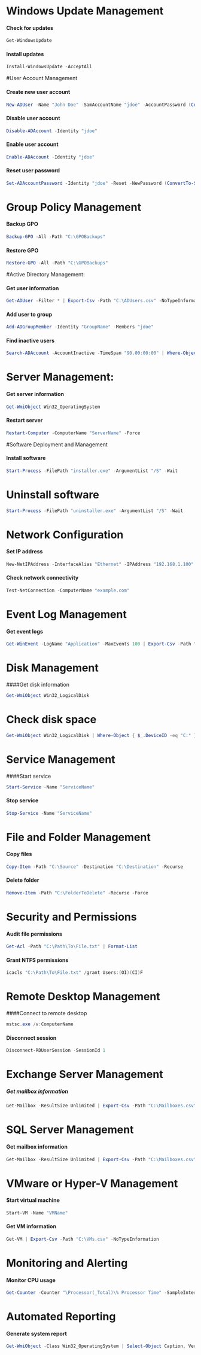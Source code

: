 # Windows Update Management
#### Check for updates
```ps1
Get-WindowsUpdate
```
#### Install updates
```ps1
Install-WindowsUpdate -AcceptAll
```
#User Account Management
#### Create new user account
```ps1
New-ADUser -Name "John Doe" -SamAccountName "jdoe" -AccountPassword (ConvertTo-SecureString "P@ssw0rd" -AsPlainText -Force) -Enabled $true
```
#### Disable user account
```ps1
Disable-ADAccount -Identity "jdoe"
```
#### Enable user account
```ps1
Enable-ADAccount -Identity "jdoe"
```
#### Reset user password
```ps1
Set-ADAccountPassword -Identity "jdoe" -Reset -NewPassword (ConvertTo-SecureString "NewP@ssw0rd" -AsPlainText -Force)
```



# Group Policy Management
#### Backup GPO
```ps1
Backup-GPO -All -Path "C:\GPOBackups"
```
#### Restore GPO
```ps1
Restore-GPO -All -Path "C:\GPOBackups"
```

#Active Directory Management:
#### Get user information
```ps1
Get-ADUser -Filter * | Export-Csv -Path "C:\ADUsers.csv" -NoTypeInformation
```
#### Add user to group
```ps1
Add-ADGroupMember -Identity "GroupName" -Members "jdoe"
```
#### Find inactive users
```ps1
Search-ADAccount -AccountInactive -TimeSpan "90.00:00:00" | Where-Object { $_.ObjectClass -eq 'user' } | Export-Csv -Path "C:\InactiveUsers.csv" -NoTypeInformation
```
# Server Management:
#### Get server information
```ps1
Get-WmiObject Win32_OperatingSystem
```
#### Restart server
```ps1
Restart-Computer -ComputerName "ServerName" -Force
```
#Software Deployment and Management
#### Install software
```ps1
Start-Process -FilePath "installer.exe" -ArgumentList "/S" -Wait
```
# Uninstall software
```ps1
Start-Process -FilePath "uninstaller.exe" -ArgumentList "/S" -Wait
```
# Network Configuration
#### Set IP address
```ps1
New-NetIPAddress -InterfaceAlias "Ethernet" -IPAddress "192.168.1.100" -PrefixLength 24 -DefaultGateway "192.168.1.1"
```
#### Check network connectivity
```ps1
Test-NetConnection -ComputerName "example.com"
```
# Event Log Management
#### Get event logs
```ps1
Get-WinEvent -LogName "Application" -MaxEvents 100 | Export-Csv -Path "C:\ApplicationEvents.csv" -NoTypeInformation
```
# Disk Management
####Get disk information
```ps1
Get-WmiObject Win32_LogicalDisk
```
# Check disk space
```ps1
Get-WmiObject Win32_LogicalDisk | Where-Object { $_.DeviceID -eq "C:" } | Select-Object Size, FreeSpace
```
# Service Management
####Start service
```ps1
Start-Service -Name "ServiceName"
```
#### Stop service
```ps1
Stop-Service -Name "ServiceName"
```
# File and Folder Management
#### Copy files
```ps1
Copy-Item -Path "C:\Source" -Destination "C:\Destination" -Recurse
```
#### Delete folder
```ps1
Remove-Item -Path "C:\FolderToDelete" -Recurse -Force
```
# Security and Permissions 
#### Audit file permissions
```ps1
Get-Acl -Path "C:\Path\To\File.txt" | Format-List
```
#### Grant NTFS permissions
```ps1
icacls "C:\Path\To\File.txt" /grant Users:(OI)(CI)F
```
# Remote Desktop Management
####Connect to remote desktop
```ps1
mstsc.exe /v:ComputerName
```
#### Disconnect session
```ps1
Disconnect-RDUserSession -SessionId 1
```
# Exchange Server Management
##### Get mailbox information
```ps1
Get-Mailbox -ResultSize Unlimited | Export-Csv -Path "C:\Mailboxes.csv" -NoTypeInformation
```

# SQL Server Management
#### Get mailbox information
```ps1
Get-Mailbox -ResultSize Unlimited | Export-Csv -Path "C:\Mailboxes.csv" -NoTypeInformation
```
# VMware or Hyper-V Management
#### Start virtual machine
```ps1
Start-VM -Name "VMName"
```
#### Get VM information
```ps1
Get-VM | Export-Csv -Path "C:\VMs.csv" -NoTypeInformation
```
# Monitoring and Alerting
#### Monitor CPU usage
```ps1
Get-Counter -Counter "\Processor(_Total)\% Processor Time" -SampleInterval 2 -MaxSamples 10 | Export-Csv -Path "C:\CPUUsage.csv" -NoTypeInformation
```
# Automated Reporting
#### Generate system report
```ps1
Get-WmiObject -Class Win32_OperatingSystem | Select-Object Caption, Version, OSArchitecture, LastBootUpTime | Export-Csv -Path "C:\SystemReport.csv" -NoTypeInformation
```
